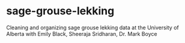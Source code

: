 # sage-grouse-lekking
Cleaning and organizing sage grouse lekking data at the University of Alberta with Emily Black,  Sheeraja Sridharan, Dr. Mark Boyce
